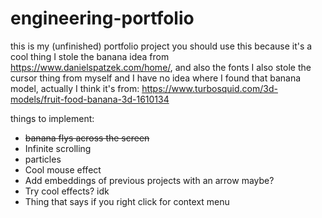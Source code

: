 # engineering-portfolio
this is my (unfinished) portfolio project
you should use this because it's a cool thing
I stole the banana idea from https://www.danielspatzek.com/home/, and also the fonts
I also stole the cursor thing from myself and I have no idea where I found that banana model, actually I think it's from: https://www.turbosquid.com/3d-models/fruit-food-banana-3d-1610134

things to  implement:
- ~~banana flys across the screen~~
- Infinite scrolling
- particles
- Cool mouse effect
- Add embeddings of previous projects with an arrow maybe?
- Try cool effects? idk
- Thing that says if you right click for context menu